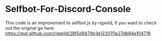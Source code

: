 # Selfbot-For-Discord-Console
This code is an improvement to selfbot.js by rigwild, if you want to check out the original go here: https://gist.github.com/rigwild/28f5d9479e3e122070e27db84e104719
